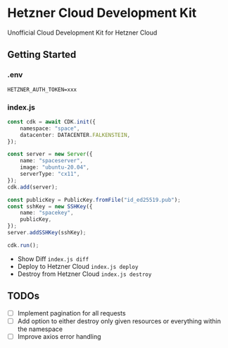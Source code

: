 # Hetzner Cloud Development Kit

Unofficial Cloud Development Kit for Hetzner Cloud

## Getting Started

### .env
```
HETZNER_AUTH_TOKEN=xxx
```

### index.js
```ts
const cdk = await CDK.init({
    namespace: "space",
    datacenter: DATACENTER.FALKENSTEIN,
});

const server = new Server({
    name: "spaceserver",
    image: "ubuntu-20.04",
    serverType: "cx11",
});
cdk.add(server);

const publicKey = PublicKey.fromFile("id_ed25519.pub");
const sshKey = new SSHKey({
    name: "spacekey",
    publicKey,
});
server.addSSHKey(sshKey);

cdk.run();
```

- Show Diff `index.js diff`
- Deploy to Hetzner Cloud `index.js deploy`
- Destroy from Hetzner Cloud `index.js destroy`

## TODOs
- [ ] Implement pagination for all requests
- [ ] Add option to either destroy only given resources or everything within the namespace
- [ ] Improve axios error handling